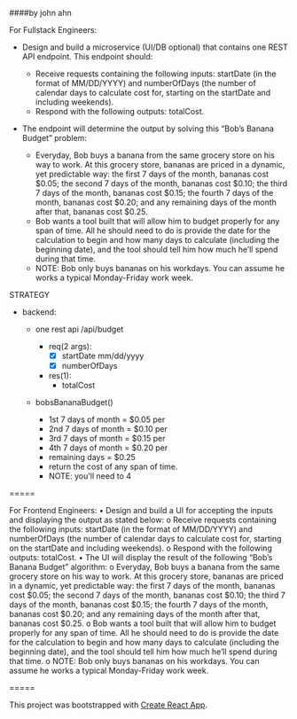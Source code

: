 ####by john ahn

For Fullstack Engineers:
- Design and build a microservice (UI/DB optional) that contains one REST API endpoint. This endpoint should:
    - Receive requests containing the following inputs: startDate (in the format of MM/DD/YYYY) and numberOfDays (the number of calendar days to calculate cost for, starting on the startDate and including weekends).
    - Respond with the following outputs: totalCost.
    
- The endpoint will determine the output by solving this “Bob’s Banana Budget” problem:
    - Everyday, Bob buys a banana from the same grocery store on his way to work. At this grocery store, bananas are priced in a dynamic, yet predictable way: the first 7 days of the month, bananas cost $0.05; the second 7 days of the month, bananas cost $0.10; the third 7 days of the month, bananas cost $0.15; the fourth 7 days of the month, bananas cost $0.20; and any remaining days of the month after that, bananas cost $0.25.
    - Bob wants a tool built that will allow him to budget properly for any span of time. All he should need to do is provide the date for the calculation to begin and how many days to calculate (including the beginning date), and the tool should tell him how much he’ll spend during that time.
    - NOTE: Bob only buys bananas on his workdays. You can assume he works a typical Monday-Friday work week.
    
    
STRATEGY
- backend:
    - one rest api /api/budget
        - req(2 args): 
            - [x] startDate mm/dd/yyyy
            - [x] numberOfDays
        - res(1):
            - totalCost
    
    - bobsBananaBudget()
        - 1st 7 days of month = $0.05 per
        - 2nd 7 days of month = $0.10 per
        - 3rd 7 days of month = $0.15 per
        - 4th 7 days of month = $0.20 per
        - remaining days = $0.25
        - return the cost of any span of time.
        - NOTE: you'll need to 4 

    
    








=====

For Frontend Engineers:
• Design and build a UI for accepting the inputs and displaying the output as stated below:
o Receive requests containing the following inputs: startDate (in the format of MM/DD/YYYY) and numberOfDays (the number of calendar days to calculate cost for, starting on the startDate and including weekends).
o Respond with the following outputs: totalCost.
• The UI will display the result of the following “Bob’s Banana Budget” algorithm:
o Everyday, Bob buys a banana from the same grocery store on his way to work. At this grocery store, bananas are priced in a dynamic, yet predictable way: the first 7 days of the month, bananas cost $0.05; the second 7 days of the month, bananas cost $0.10; the third 7 days of the month, bananas cost $0.15; the fourth 7 days of the month, bananas cost $0.20; and any remaining days of the month after that, bananas cost $0.25.
o Bob wants a tool built that will allow him to budget properly for any span of time. All he should need to do is provide the date for the calculation to begin and how many days to calculate (including the beginning date), and the tool should tell him how much he’ll spend during that time.
o NOTE: Bob only buys bananas on his workdays. You can assume he works a typical Monday-Friday work week.


=====

This project was bootstrapped with [Create React App](https://github.com/facebook/create-react-app).
